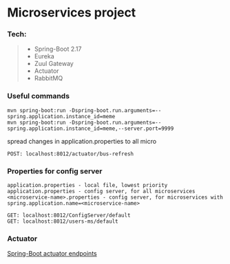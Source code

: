 # Microservices project

### Tech:
> - Spring-Boot 2.17
> - Eureka
> - Zuul Gateway
> - Actuator 
> - RabbitMQ

### Useful commands
```
mvn spring-boot:run -Dspring-boot.run.arguments=--spring.application.instance_id=meme
mvn spring-boot:run -Dspring-boot.run.arguments=--spring.application.instance_id=meme,--server.port=9999
```
spread changes in application.properties to all micro
```
POST: localhost:8012/actuator/bus-refresh
```
### Properties for config server
```
application.properties - local file, lowest priority 
application.properties - config server, for all microservices
<microservice-name>.properties - config server, for microservices with spring.application.name=<microservice-name>
```
```
GET: localhost:8012/ConfigServer/default
GET: localhost:8012/users-ms/default
```
### Actuator
[Spring-Boot actuator endpoints]([https://docs.spring.io/spring-boot/docs/current/reference/html/production-ready-endpoints.html) <br>
